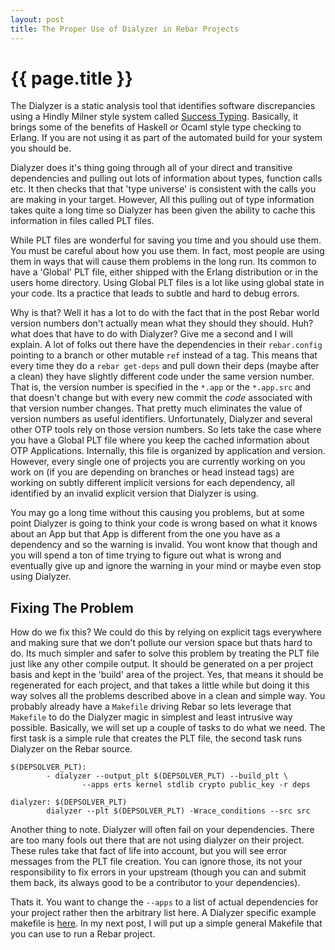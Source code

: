 ```yaml
---
layout: post
title: The Proper Use of Dialyzer in Rebar Projects
---
```


{{ page.title }}
================

The Dialyzer is a static analysis tool that identifies software
discrepancies using a Hindly Milner style system called
[Success Typing](http://www.it.uu.se/research/group/hipe/papers/succ_types.pdf).
Basically, it brings some of the benefits of Haskell or Ocaml style
type checking to Erlang. If you are not using it as part of the
automated build for your system you should be.

Dialyzer does it's thing going through all of your direct and
transitive dependencies and pulling out lots of information about
types, function calls etc. It then checks that that 'type universe' is
consistent with the calls you are making in your target. However, All
this pulling out of type information takes quite a long time so
Dialyzer has been given the ability to cache this information in
files called PLT files.

While PLT files are wonderful for saving you time and you should use
them. You must be careful about how you use them. In fact, most people
are using them in ways that will cause them problems in the long
run. Its common to have a 'Global' PLT file, either shipped with the
Erlang distribution or in the users home directory. Using Global PLT
files is a lot like using global state in your code. Its a practice
that leads to subtle and hard to debug errors.

Why is that? Well it has a lot to do with the fact that in the post
Rebar world version numbers don't actually mean what they should they
should. Huh? what does that have to do with Dialyzer? Give me a
second and I will explain. A lot of folks out there have the
dependencies in their `rebar.config` pointing to a branch or other
mutable `ref` instead of a tag. This means that every time they do a
`rebar get-deps` and pull down their deps (maybe after a clean) they
have slightly different code under the same version number. That is,
the version number is specified in the `*.app` or the `*.app.src` and that
doesn't change but with every new commit the *code* associated with
that version number changes. That pretty much eliminates the value of
version numbers as useful identifiers. Unfortunately, Dialyzer and
several other OTP tools rely on those version numbers. So lets take
the case where you have a Global PLT file where you keep the cached
information about OTP Applications. Internally, this file is organized
by application and version. However, every single one of projects you
are currently working on you work on (if you are depending on branches
or head instead tags) are working on subtly different implicit
versions for each dependency, all identified by an invalid explicit
version that Dialyzer is using.

You may go a long time without this causing you problems, but at some
point Dialyzer is going to think your code is wrong based on what it
knows about an App but that App is different from the one you have as
a dependency and so the warning is invalid. You wont know that though
and you will spend a ton of time trying to figure out what is wrong
and eventually give up and ignore the warning in your mind or maybe
even stop using Dialyzer.

Fixing The Problem
------------------

How do we fix this? We could do this by relying on explicit tags
everywhere and making sure that we don't pollute our version space but
thats hard to do. Its much simpler and safer to solve this problem by
treating the PLT file just like any other compile output. It should be
generated on a per project basis and kept in the 'build' area of the
project. Yes, that means it should be regenerated for each project,
and that takes a little while but doing it this way solves all the
problems described above in a clean and simple way. You probably
already have a `Makefile` driving Rebar so lets leverage that `Makefile`
to do the Dialyzer magic in simplest and least intrusive way
possible. Basically, we will set up a couple of tasks to do what we
need. The first task is a simple rule that creates the PLT file, the
second task runs Dialyzer on the Rebar source.

    $(DEPSOLVER_PLT):
            - dialyzer --output_plt $(DEPSOLVER_PLT) --build_plt \
                    --apps erts kernel stdlib crypto public_key -r deps

    dialyzer: $(DEPSOLVER_PLT)
            dialyzer --plt $(DEPSOLVER_PLT) -Wrace_conditions --src src


Another thing to note. Dialyzer will often fail on your
dependencies. There are too many fools out there that are not using
dialyzer on their project. These rules take that fact of life into
account, but you will see error messages from the PLT file
creation. You can ignore those, its not your responsibility to fix
errors in your upstream (though you can and submit them back, its
always good to be a contributor to your dependencies).

Thats it. You want to change the `--apps` to a list of actual
dependencies for your project rather then the arbitrary list here. A
Dialyzer specific example makefile is
[here](https://gist.github.com/3600078). In my next post, I will put
up a simple general Makefile that you can use to run a Rebar project.
